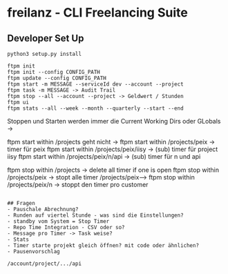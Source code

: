 # freilanz - CLI Freelancing Suite

## Developer Set Up
```
python3 setup.py install
```

```
ftpm init
ftpm init --config CONFIG_PATH
ftpm update --config CONFIG_PATH
ftpm start -m MESSAGE --serviceId dev --account --project
ftpm task -m MESSAGE -> Audit Trail
ftpm stop --all --account --project -> Geldwert / Stunden
ftpm ui
ftpm stats --all --week --month --quarterly --start --end

```

Stoppen und Starten werden immer die Current Working Dirs oder GLobals ->

ftpm start within /projects geht nicht ->
ftpm start within /projects/peix -> timer für peix
ftpm start within /projects/peix/iisy -> (sub) timer für project iisy
ftpm start within /projects/peix/n/api -> (sub) timer für n und api

ftpm stop  within /projects -> delete all timer if one is open
ftpm stop within /projects/peix -> stopt alle timer /projects/peix-->
ftpm stop within /projects/peix/n -> stoppt den timer pro customer

```

## Fragen
- Pauschale Abrechnung?
- Runden auf viertel Stunde - was sind die Einstellungen?
- standby vom System = Stop Timer
- Repo Time Integration - CSV oder so?
- Message pro Timer -> Task weise?
- Stats
- Timer starte projekt gleich öffnen? mit code oder ähnlichen? 
- Pausenvorschlag

/account/project/.../api